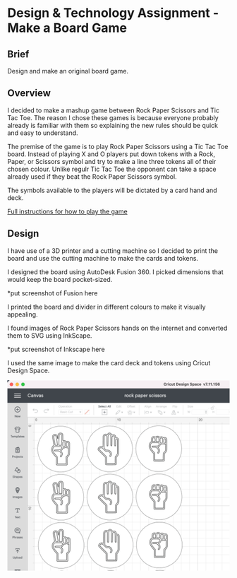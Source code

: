 # Design & Technology Assignment - Make a Board Game

## Brief

Design and make an original board game.

## Overview

I decided to make a mashup game between Rock Paper Scissors and Tic Tac Toe. The reason I chose these games is because everyone probably already is familiar with them so explaining the new rules should be quick and easy to understand.

The premise of the game is to play Rock Paper Scissors using a Tic Tac Toe board. Instead of playing X and O players put down tokens with a Rock, Paper, or Scissors symbol and try to make a line three tokens all of their chosen colour. Unlike regulr Tic Tac Toe the opponent can take a space already used if they beat the Rock Paper Scissors symbol.

The symbols available to the players will be dictated by a card hand and deck.

[Full instructions for how to play the game](how-to-play.md)

## Design

I have use of a 3D printer and a cutting machine so I decided to print the board and use the cutting machine to make the cards and tokens.

I designed the board using AutoDesk Fusion 360. I picked dimensions that would keep the board pocket-sized.

\*put screenshot of Fusion here

I printed the board and divider in different colours to make it visually appealing.

I found images of Rock Paper Scissors hands on the internet and converted them to SVG using InkScape.

\*put screenshot of Inkscape here

I used the same image to make the card deck and tokens using Cricut Design Space.

![cricut.mov](cricut.png)
